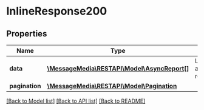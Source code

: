 # InlineResponse200

## Properties
Name | Type | Description | Notes
------------ | ------------- | ------------- | -------------
**data** | [**\MessageMedia\RESTAPI\Model\AsyncReport[]**](AsyncReport.md) | List of asynchronous reports | [optional] 
**pagination** | [**\MessageMedia\RESTAPI\Model\Pagination**](Pagination.md) |  | [optional] 

[[Back to Model list]](../README.md#documentation-for-models) [[Back to API list]](../README.md#documentation-for-api-endpoints) [[Back to README]](../README.md)



